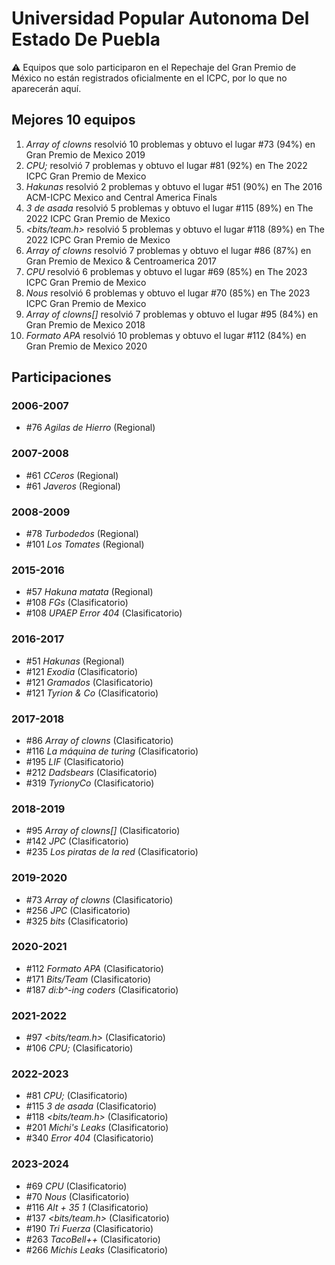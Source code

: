 # Universidad Popular Autonoma Del Estado De Puebla

:warning: Equipos que solo participaron en el Repechaje del Gran Premio de México no están registrados oficialmente en el ICPC, por lo que no aparecerán aquí.

## Mejores 10 equipos

1. _Array of clowns_ resolvió 10 problemas y obtuvo el lugar #73 (94%) en Gran Premio de Mexico 2019
1. _CPU;_ resolvió 7 problemas y obtuvo el lugar #81 (92%) en The 2022 ICPC Gran Premio de Mexico
1. _Hakunas_ resolvió 2 problemas y obtuvo el lugar #51 (90%) en The 2016 ACM-ICPC Mexico and Central America Finals
1. _3 de asada_ resolvió 5 problemas y obtuvo el lugar #115 (89%) en The 2022 ICPC Gran Premio de Mexico
1. _<bits/team.h>_ resolvió 5 problemas y obtuvo el lugar #118 (89%) en The 2022 ICPC Gran Premio de Mexico
1. _Array of clowns_ resolvió 7 problemas y obtuvo el lugar #86 (87%) en Gran Premio de Mexico & Centroamerica 2017
1. _CPU_ resolvió 6 problemas y obtuvo el lugar #69 (85%) en The 2023 ICPC Gran Premio de Mexico
1. _Nous_ resolvió 6 problemas y obtuvo el lugar #70 (85%) en The 2023 ICPC Gran Premio de Mexico
1. _Array of clowns[]_ resolvió 7 problemas y obtuvo el lugar #95 (84%) en Gran Premio de Mexico 2018
1. _Formato APA_ resolvió 10 problemas y obtuvo el lugar #112 (84%) en Gran Premio de Mexico 2020

## Participaciones

### 2006-2007

- #76 _Agilas de Hierro_ (Regional)

### 2007-2008

- #61 _CCeros_ (Regional)
- #61 _Javeros_ (Regional)

### 2008-2009

- #78 _Turbodedos_ (Regional)
- #101 _Los Tomates_ (Regional)

### 2015-2016

- #57 _Hakuna matata_ (Regional)
- #108 _FGs_ (Clasificatorio)
- #108 _UPAEP Error 404_ (Clasificatorio)

### 2016-2017

- #51 _Hakunas_ (Regional)
- #121 _Exodia_ (Clasificatorio)
- #121 _Gramados_ (Clasificatorio)
- #121 _Tyrion & Co_ (Clasificatorio)

### 2017-2018

- #86 _Array of clowns_ (Clasificatorio)
- #116 _La máquina de turing_ (Clasificatorio)
- #195 _LIF_ (Clasificatorio)
- #212 _Dadsbears_ (Clasificatorio)
- #319 _TyrionyCo_ (Clasificatorio)

### 2018-2019

- #95 _Array of clowns[]_ (Clasificatorio)
- #142 _JPC_ (Clasificatorio)
- #235 _Los piratas de la red_ (Clasificatorio)

### 2019-2020

- #73 _Array of clowns_ (Clasificatorio)
- #256 _JPC_ (Clasificatorio)
- #325 _bits_ (Clasificatorio)

### 2020-2021

- #112 _Formato APA_ (Clasificatorio)
- #171 _Bits/Team_ (Clasificatorio)
- #187 _di:b^-ing coders_ (Clasificatorio)

### 2021-2022

- #97 _<bits/team.h>_ (Clasificatorio)
- #106 _CPU;_ (Clasificatorio)

### 2022-2023

- #81 _CPU;_ (Clasificatorio)
- #115 _3 de asada_ (Clasificatorio)
- #118 _<bits/team.h>_ (Clasificatorio)
- #201 _Michi's Leaks_ (Clasificatorio)
- #340 _Error 404_ (Clasificatorio)

### 2023-2024

- #69 _CPU_ (Clasificatorio)
- #70 _Nous_ (Clasificatorio)
- #116 _Alt + 35 1_ (Clasificatorio)
- #137 _<bits/team.h>_ (Clasificatorio)
- #190 _Tri Fuerza_ (Clasificatorio)
- #263 _TacoBell++_ (Clasificatorio)
- #266 _Michis Leaks_ (Clasificatorio)




